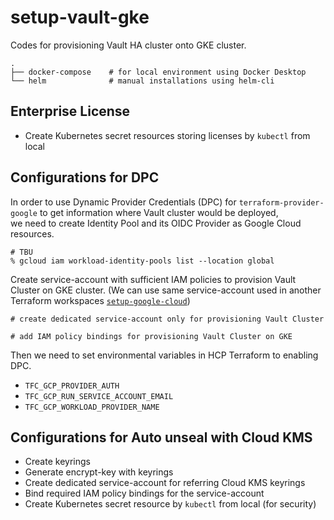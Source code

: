 # setup-vault-gke
Codes for provisioning Vault HA cluster onto GKE cluster.

```shell
.
├── docker-compose    # for local environment using Docker Desktop
└── helm              # manual installations using helm-cli
```

## Enterprise License

- Create Kubernetes secret resources storing licenses by `kubectl` from local


## Configurations for DPC
In order to use Dynamic Provider Credentials (DPC) for `terraform-provider-google` to get information where Vault cluster would be deployed, \
we need to create Identity Pool and its OIDC Provider as Google Cloud resources.

```shell
# TBU
% gcloud iam workload-identity-pools list --location global
```

Create service-account with sufficient IAM policies to provision Vault Cluster on GKE cluster.
(We can use same service-account used in another Terraform workspaces [`setup-google-cloud`](../setup-google-cloud/))

```shell
# create dedicated service-account only for provisioning Vault Cluster

# add IAM policy bindings for provisioning Vault Cluster on GKE
```

Then we need to set environmental variables in HCP Terraform to enabling DPC.
- `TFC_GCP_PROVIDER_AUTH`
- `TFC_GCP_RUN_SERVICE_ACCOUNT_EMAIL`
- `TFC_GCP_WORKLOAD_PROVIDER_NAME`


## Configurations for Auto unseal with Cloud KMS

- Create keyrings
- Generate encrypt-key with keyrings
- Create dedicated service-account for referring Cloud KMS keyrings
- Bind required IAM policy bindings for the service-account
- Create Kubernetes secret resource by `kubectl` from local (for security)
